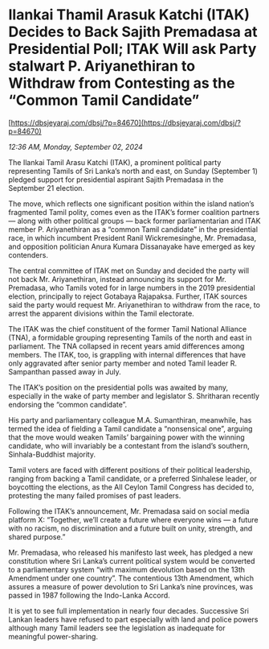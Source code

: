 # Ilankai   Thamil Arasuk Katchi  (ITAK) Decides to Back Sajith Premadasa at Presidential Poll; ITAK  Will ask Party stalwart P. Ariyanethiran to Withdraw  from Contesting as the  “Common Tamil  Candidate”

[https://dbsjeyaraj.com/dbsj/?p=84670](https://dbsjeyaraj.com/dbsj/?p=84670)

*12:36 AM, Monday, September 02, 2024*

The Ilankai Tamil Arasu Katchi (ITAK), a prominent political party representing Tamils of Sri Lanka’s north and east, on Sunday (September 1) pledged support for presidential aspirant Sajith Premadasa in the September 21 election.

The move, which reflects one significant position within the island nation’s fragmented Tamil polity, comes even as the ITAK’s former coalition partners — along with other political groups — back former parliamentarian and ITAK member P. Ariyanethiran as a “common Tamil candidate” in the presidential race, in which incumbent President Ranil Wickremesinghe, Mr. Premadasa, and opposition politician Anura Kumara Dissanayake have emerged as key contenders.

The central committee of ITAK met on Sunday and decided the party will not back Mr. Ariyanethiran, instead announcing its support for Mr. Premadasa, who Tamils voted for in large numbers in the 2019 presidential election, principally to reject Gotabaya Rajapaksa. Further, ITAK sources said the party would request Mr. Ariyanethiran to withdraw from the race, to arrest the apparent divisions within the Tamil electorate.

The ITAK was the chief constituent of the former Tamil National Alliance (TNA), a formidable grouping representing Tamils of the north and east in parliament. The TNA collapsed in recent years amid differences among members. The ITAK, too, is grappling with internal differences that have only aggravated after senior party member and noted Tamil leader R. Sampanthan passed away in July.

The ITAK’s position on the presidential polls was awaited by many, especially in the wake of party member and legislator S. Shritharan recently endorsing the “common candidate”.

His party and parliamentary colleague M.A. Sumanthiran, meanwhile, has termed the idea of fielding a Tamil candidate a “nonsensical one”, arguing that the move would weaken Tamils’ bargaining power with the winning candidate, who will invariably be a contestant from the island’s southern, Sinhala-Buddhist majority.

Tamil voters are faced with different positions of their political leadership, ranging from backing a Tamil candidate, or a preferred Sinhalese leader, or boycotting the elections, as the All Ceylon Tamil Congress has decided to, protesting the many failed promises of past leaders.

Following the ITAK’s announcement, Mr. Premadasa said on social media platform X: “Together, we’ll create a future where everyone wins — a future with no racism, no discrimination and a future built on unity, strength, and shared purpose.”

Mr. Premadasa, who released his manifesto last week, has pledged a new constitution where Sri Lanka’s current political system would be converted to a parliamentary system “with maximum devolution based on the 13th Amendment under one country”. The contentious 13th Amendment, which assures a measure of power devolution to Sri Lanka’s nine provinces, was passed in 1987 following the Indo-Lanka Accord.

It is yet to see full implementation in nearly four decades. Successive Sri Lankan leaders have refused to part especially with land and police powers although many Tamil leaders see the legislation as inadequate for meaningful power-sharing.

